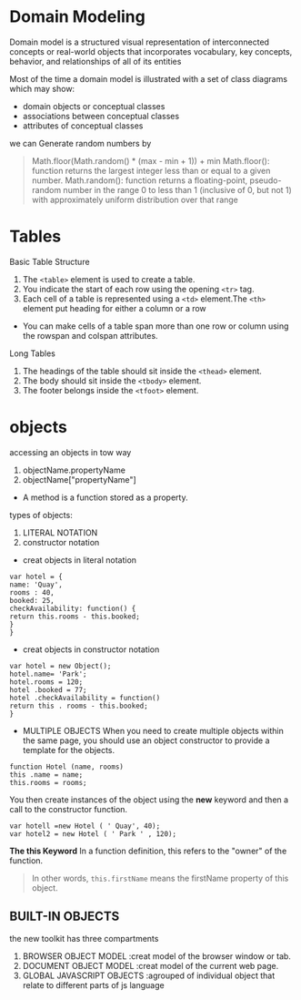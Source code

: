 # Domain Modeling
Domain model is a structured visual representation of interconnected concepts or real-world objects that incorporates vocabulary, key concepts, behavior, and relationships of all of its entities

Most of the time a domain model is illustrated with a set of class diagrams which may show:
* domain objects or conceptual classes
* associations between conceptual classes
* attributes of conceptual classes


we can Generate random numbers by 
> Math.floor(Math.random() * (max - min + 1)) + min
> Math.floor(): function returns the largest integer less than or equal to a given number.
> Math.random(): function returns a floating-point, pseudo-random number in the range 0 to less than 1 (inclusive of 0, but not 1) with     approximately uniform distribution over that range



# Tables 
Basic Table Structure
 1. The `<table>` element is used to create a table.
 2. You indicate the start of each row using the opening `<tr>` tag.
 3. Each cell of a table is represented using a `<td>` element.The `<th>` element put heading for either a column or a row

 * You can make cells of a table span more than one row or column using the rowspan and colspan attributes.

 Long Tables
 1. The headings of the table should sit inside the `<thead>` element.
 2. The body should sit inside the `<tbody>` element.
 3. The footer belongs inside the `<tfoot>` element.


# objects
accessing an objects in tow way
1. objectName.propertyName
2. objectName["propertyName"]
* A method is a function stored as a property.

types of objects:
1. LITERAL NOTATION
2. constructor notation

* creat objects in literal notation
```
var hotel = {
name: 'Quay',
rooms : 40,
booked: 25,
checkAvailability: function() {
return this.rooms - this.booked;
}
} 
```

* creat objects in constructor notation
```
var hotel = new Object();
hotel.name= 'Park';
hotel.rooms = 120;
hotel .booked = 77;
hotel .checkAvailability = function()
return this . rooms - this.booked;
}
```

 * MULTIPLE OBJECTS
When you need to create multiple objects within the
same page, you should use an object constructor to
provide a template for the objects.

```
function Hotel (name, rooms)
this .name = name;
this.rooms = rooms;
```
You then create instances of the object using the **new** keyword and then a call to the constructor function.
```
var hotell =new Hotel ( ' Quay', 40);
var hotel2 = new Hotel ( ' Park ' , 120);
```

**The this Keyword**
 In a function definition, this refers to the "owner" of the function.
 >In other words, `this.firstName` means the firstName property of this object.

## BUILT-IN OBJECTS
the new toolkit has three compartments
1. BROWSER OBJECT MODEL :creat model of the browser window or tab.
2. DOCUMENT OBJECT MODEL :creat model of the current web page.
3. GLOBAL JAVASCRIPT OBJECTS :agrouped of individual object that relate to different parts of js language


 